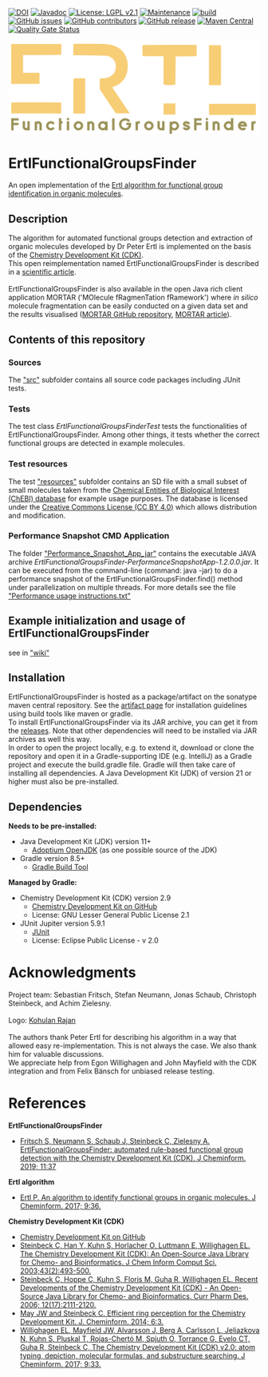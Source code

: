 [![DOI](https://zenodo.org/badge/DOI/10.5281/zenodo.10391832.svg)](https://doi.org/10.5281/zenodo.10391832)
[![Javadoc](https://img.shields.io/badge/JavaDoc-Online-green)](https://jonasschaub.github.io/ErtlFunctionalGroupsFinder/javadoc/latest/index.html)
[![License: LGPL v2.1](https://img.shields.io/badge/License-LGPL%20v2.1-blue.svg)](https://www.gnu.org/licenses/old-licenses/lgpl-2.1.en.html)
[![Maintenance](https://img.shields.io/badge/Maintained%3F-yes-blue.svg)](https://GitHub.com/JonasSchaub/ErtlFunctionalGroupsFinder/graphs/commit-activity)
[![build](https://github.com/JonasSchaub/ErtlFunctionalGroupsFinder/actions/workflows/gradle.yml/badge.svg)](https://github.com/JonasSchaub/ErtlFunctionalGroupsFinder/actions/workflows/gradle.yml)
[![GitHub issues](https://img.shields.io/github/issues/JonasSchaub/ErtlFunctionalGroupsFinder.svg)](https://GitHub.com/JonasSchaub/ErtlFunctionalGroupsFinder/issues/)
[![GitHub contributors](https://img.shields.io/github/contributors/JonasSchaub/ErtlFunctionalGroupsFinder.svg)](https://GitHub.com/JonasSchaub/ErtlFunctionalGroupsFinder/graphs/contributors/)
[![GitHub release](https://img.shields.io/github/release/JonasSchaub/ErtlFunctionalGroupsFinder.svg)](https://github.com/JonasSchaub/ErtlFunctionalGroupsFinder/releases/)
[![Maven Central](https://maven-badges.herokuapp.com/maven-central/io.github.jonasschaub/ErtlFunctionalGroupsFinder/badge.svg)](https://maven-badges.herokuapp.com/maven-central/io.github.jonasschaub/ErtlFunctionalGroupsFinder)
[![Quality Gate Status](https://sonarcloud.io/api/project_badges/measure?project=JonasSchaub_ErtlFunctionalGroupsFinder&metric=alert_status)](https://sonarcloud.io/summary/new_code?id=JonasSchaub_ErtlFunctionalGroupsFinder)


![ErtlFunctionalGroupsFinder_logo](./Logo/Ertl.png)

# ErtlFunctionalGroupsFinder
An open implementation of the [Ertl algorithm for functional group identification in organic molecules](https://doi.org/10.1186/s13321-017-0225-z).

## Description
The algorithm for automated functional groups detection and extraction of organic molecules developed by Dr Peter Ertl 
is implemented on the basis of the [Chemistry Development Kit (CDK)](https://github.com/cdk/cdk). <br/>
This open reimplementation named ErtlFunctionalGroupsFinder is described in a [scientific article](https://doi.org/10.1186/s13321-019-0361-8). <br/>
<br>ErtlFunctionalGroupsFinder is also available in the open Java rich client application MORTAR ('MOlecule fRagmenTation fRamework')
where <i>in silico</i> molecule fragmentation can be easily conducted on a given data set and the results visualised
([MORTAR GitHub repository](https://github.com/FelixBaensch/MORTAR), [MORTAR article](https://doi.org/10.1186/s13321-022-00674-9)).

## Contents of this repository
### Sources
The <a href="https://github.com/JonasSchaub/ErtlFunctionalGroupsFinder/tree/master/src">"src"</a> subfolder contains
all source code packages including JUnit tests.

### Tests
The test class <i>ErtlFunctionalGroupsFinderTest</i> tests the functionalities of ErtlFunctionalGroupsFinder.
Among other things, it tests whether the correct functional groups are detected in example molecules.

### Test resources
The test <a href="https://github.com/JonasSchaub/ErtlFunctionalGroupsFinder/tree/master/src/test/resources">"resources"</a> subfolder
contains an SD file with a small subset of small molecules taken from the [Chemical Entities of Biological Interest (ChEBI) database](http://www.ebi.ac.uk/chebi) 
for example usage purposes. The database is licensed under the [Creative Commons License (CC BY 4.0)](https://creativecommons.org/licenses/by/4.0/) 
which allows distribution and modification.

### Performance Snapshot CMD Application
The folder <a href="https://github.com/JonasSchaub/ErtlFunctionalGroupsFinder/tree/master/Performance_Snapshot_App_jar">"Performance_Snapshot_App_jar"</a>
contains the executable JAVA archive <i>ErtlFunctionalGroupsFinder-PerformanceSnapshotApp-1.2.0.0.jar</i>.
It can be executed from the command-line (command: java -jar) to do a performance snapshot of the ErtlFunctionalGroupsFinder.find() 
method under parallelization on multiple threads.
For more details see the file 
<a href="https://github.com/JonasSchaub/ErtlFunctionalGroupsFinder/blob/master/Performance_Snapshot_App_jar/Performance%20usage%20instructions.txt">"Performance usage instructions.txt"</a>

## Example initialization and usage of ErtlFunctionalGroupsFinder
see in <a href="https://github.com/JonasSchaub/ErtlFunctionalGroupsFinder/wiki">"wiki"</a>

## Installation
ErtlFunctionalGroupsFinder is hosted as a package/artifact on the sonatype maven central repository. See the
<a href="https://central.sonatype.com/artifact/io.github.jonasschaub/ErtlFunctionalGroupsFinder/">artifact page</a> for installation
guidelines using build tools like maven or gradle.
<br>
To install ErtlFunctionalGroupsFinder via its JAR archive, you can get it from the
<a href="https://github.com/JonasSchaub/ErtlFunctionalGroupsFinder/releases">releases</a>. Note that other dependencies
will need to be installed via JAR archives as well this way.
<br>
In order to open the project locally, e.g. to extend it, download or clone the repository and
open it in a Gradle-supporting IDE (e.g. IntelliJ) as a Gradle project and execute the build.gradle file.
Gradle will then take care of installing all dependencies. A Java Development Kit (JDK) of version 21 or higher must also
be pre-installed.

## Dependencies
**Needs to be pre-installed:**
* Java Development Kit (JDK) version 11+
    * [Adoptium OpenJDK](https://adoptium.net) (as one possible source of the JDK)
* Gradle version 8.5+
    * [Gradle Build Tool](https://gradle.org)

**Managed by Gradle:**
* Chemistry Development Kit (CDK) version 2.9
    * [Chemistry Development Kit on GitHub](https://cdk.github.io/)
    * License: GNU Lesser General Public License 2.1
* JUnit Jupiter version 5.9.1
    * [JUnit ](https://junit.org/junit5/)
    * License: Eclipse Public License - v 2.0

# Acknowledgments
Project team: Sebastian Fritsch, Stefan Neumann, Jonas Schaub, Christoph Steinbeck, and Achim Zielesny.<br/>
<br>
Logo: [Kohulan Rajan](https://github.com/Kohulan) <br>
<br>
The authors thank Peter Ertl for describing his algorithm in a way that allowed easy re-implementation. 
This is not always the case. We also thank him for valuable discussions. 
<br>We appreciate help from Egon Willighagen and John Mayfield with the CDK integration 
and from Felix Bänsch for unbiased release testing.

# References
**ErtlFunctionalGroupsFinder**<br/>
* [Fritsch S, Neumann S, Schaub J, Steinbeck C, Zielesny A. ErtlFunctionalGroupsFinder: automated rule-based functional group detection with the Chemistry Development Kit (CDK). J Cheminform. 2019; 11:37](https://doi.org/10.1186/s13321-019-0361-8)

**Ertl algorithm**<br/>
* [Ertl P. An algorithm to identify functional groups in organic molecules. J Cheminform. 2017; 9:36.](https://doi.org/10.1186/s13321-017-0225-z)

**Chemistry Development Kit (CDK)**<br/>
* [Chemistry Development Kit on GitHub](https://cdk.github.io/) <br/>
* [Steinbeck C, Han Y, Kuhn S, Horlacher O, Luttmann E, Willighagen EL. The Chemistry Development Kit (CDK): An Open-Source Java Library for Chemo- and Bioinformatics. J Chem Inform Comput Sci. 2003;43(2):493-500.](https://dx.doi.org/10.1021%2Fci025584y) <br/>
* [Steinbeck C, Hoppe C, Kuhn S, Floris M, Guha R, Willighagen EL. Recent Developments of the Chemistry Development Kit (CDK) - An Open-Source Java Library for Chemo- and Bioinformatics. Curr Pharm Des. 2006; 12(17):2111-2120.](https://doi.org/10.2174/138161206777585274) <br/>
* [May JW and Steinbeck C. Efficient ring perception for the Chemistry Development Kit. J. Cheminform. 2014; 6:3.](https://dx.doi.org/10.1186%2F1758-2946-6-3) <br/>
* [Willighagen EL, Mayfield JW, Alvarsson J, Berg A, Carlsson L, Jeliazkova N, Kuhn S, Pluskal T, Rojas-Chertó M, Spjuth O, Torrance G, Evelo CT, Guha R, Steinbeck C, The Chemistry Development Kit (CDK) v2.0: atom typing, depiction, molecular formulas, and substructure searching. J Cheminform. 2017; 9:33.](https://doi.org/10.1186/s13321-017-0220-4)